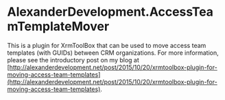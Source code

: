 # AlexanderDevelopment.AccessTeamTemplateMover
This is a plugin for XrmToolBox that can be used to move access team templates (with GUIDs) between CRM organizations. For more information, please see the introductory post on my blog at [http://alexanderdevelopment.net/post/2015/10/20/xrmtoolbox-plugin-for-moving-access-team-templates](http://alexanderdevelopment.net/post/2015/10/20/xrmtoolbox-plugin-for-moving-access-team-templates).